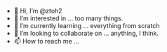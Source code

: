 - 👋 Hi, I’m @ztoh2
- 👀 I’m interested in ... too many things.
- 🌱 I’m currently learning ... everything from scratch
- 💞️ I’m looking to collaborate on ... anything, I think.
- 📫 How to reach me ... 

<!---
ztoh2/ztoh2 is a ✨ special ✨ repository because its `README.md` (this file) appears on your GitHub profile.
You can click the Preview link to take a look at your changes.
--->
